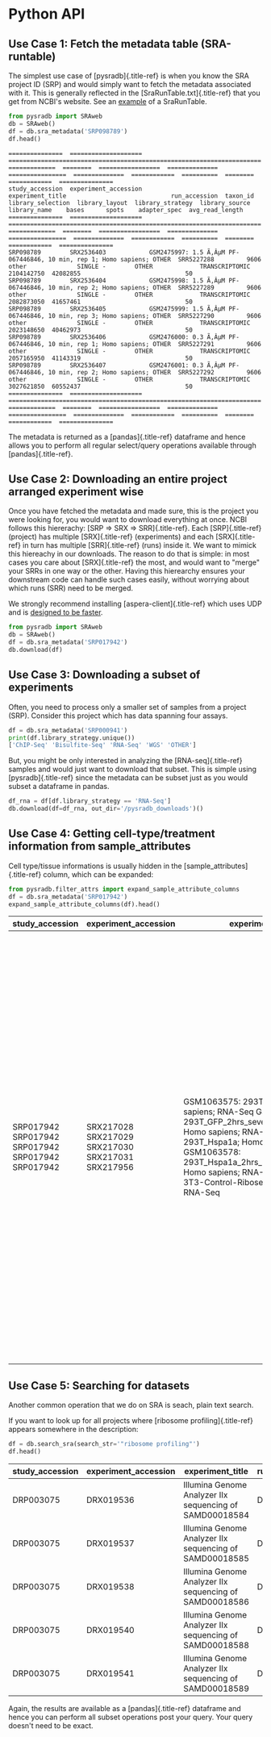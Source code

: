 # Python API 

## Use Case 1: Fetch the metadata table (SRA-runtable)

The simplest use case of [pysradb]{.title-ref} is when you know the SRA
project ID (SRP) and would simply want to fetch the metadata associated
with it. This is generally reflected in the
[SraRunTable.txt]{.title-ref} that you get from NCBI\'s website. See an
[example](https://www.ncbi.nlm.nih.gov/Traces/study/?acc=SRP098789) of a
SraRunTable.

``` python
from pysradb import SRAweb
db = SRAweb()
df = db.sra_metadata('SRP098789')
df.head()
```

    ===============  ====================  ======================================================================  =============  ========  =================  ==============  ================  ==============  ============  ==========  ========  ============  ===============
    study_accession  experiment_accession                             experiment_title                             run_accession  taxon_id  library_selection  library_layout  library_strategy  library_source  library_name    bases      spots    adapter_spec  avg_read_length
    ===============  ====================  ======================================================================  =============  ========  =================  ==============  ================  ==============  ============  ==========  ========  ============  ===============
    SRP098789        SRX2536403            GSM2475997: 1.5 Ã‚ÂµM PF-067446846, 10 min, rep 1; Homo sapiens; OTHER  SRR5227288         9606  other              SINGLE -        OTHER             TRANSCRIPTOMIC                2104142750  42082855                             50
    SRP098789        SRX2536404            GSM2475998: 1.5 Ã‚ÂµM PF-067446846, 10 min, rep 2; Homo sapiens; OTHER  SRR5227289         9606  other              SINGLE -        OTHER             TRANSCRIPTOMIC                2082873050  41657461                             50
    SRP098789        SRX2536405            GSM2475999: 1.5 Ã‚ÂµM PF-067446846, 10 min, rep 3; Homo sapiens; OTHER  SRR5227290         9606  other              SINGLE -        OTHER             TRANSCRIPTOMIC                2023148650  40462973                             50
    SRP098789        SRX2536406            GSM2476000: 0.3 Ã‚ÂµM PF-067446846, 10 min, rep 1; Homo sapiens; OTHER  SRR5227291         9606  other              SINGLE -        OTHER             TRANSCRIPTOMIC                2057165950  41143319                             50
    SRP098789        SRX2536407            GSM2476001: 0.3 Ã‚ÂµM PF-067446846, 10 min, rep 2; Homo sapiens; OTHER  SRR5227292         9606  other              SINGLE -        OTHER             TRANSCRIPTOMIC                3027621850  60552437                             50
    ===============  ====================  ======================================================================  =============  ========  =================  ==============  ================  ==============  ============  ==========  ========  ============  ===============

The metadata is returned as a [pandas]{.title-ref} dataframe and hence
allows you to perform all regular select/query operations available
through [pandas]{.title-ref}.

## Use Case 2: Downloading an entire project arranged experiment wise

Once you have fetched the metadata and made sure, this is the project
you were looking for, you would want to download everything at once.
NCBI follows this hiererachy: [SRP =\> SRX =\> SRR]{.title-ref}. Each
[SRP]{.title-ref} (project) has multiple [SRX]{.title-ref} (experiments)
and each [SRX]{.title-ref} in turn has multiple [SRR]{.title-ref} (runs)
inside it. We want to mimick this hiereachy in our downloads. The reason
to do that is simple: in most cases you care about [SRX]{.title-ref} the
most, and would want to \"merge\" your SRRs in one way or the other.
Having this hierearchy ensures your downstream code can handle such
cases easily, without worrying about which runs (SRR) need to be merged.

We strongly recommend installing [aspera-client]{.title-ref} which uses
UDP and is [designed to be faster](http://www.skullbox.net/tcpudp.php).

``` python
from pysradb import SRAweb
db = SRAweb()
df = db.sra_metadata('SRP017942')
db.download(df)
```

## Use Case 3: Downloading a subset of experiments

Often, you need to process only a smaller set of samples from a project
(SRP). Consider this project which has data spanning four assays.

``` python
df = db.sra_metadata('SRP000941')
print(df.library_strategy.unique())
['ChIP-Seq' 'Bisulfite-Seq' 'RNA-Seq' 'WGS' 'OTHER']
```

But, you might be only interested in analyzing the [RNA-seq]{.title-ref}
samples and would just want to download that subset. This is simple
using [pysradb]{.title-ref} since the metadata can be subset just as you
would subset a dataframe in pandas.

``` python
df_rna = df[df.library_strategy == 'RNA-Seq']
db.download(df=df_rna, out_dir='/pysradb_downloads')()
```

## Use Case 4: Getting cell-type/treatment information from sample_attributes

Cell type/tissue informations is usually hidden in the
[sample_attributes]{.title-ref} column, which can be expanded:

``` python
from pysradb.filter_attrs import expand_sample_attribute_columns
df = db.sra_metadata('SRP017942')
expand_sample_attribute_columns(df).head()
```

<table>
<thead>
<tr class="header">
<th>study_accession</th>
<th>experiment_accession</th>
<th>experiment_title</th>
<th>experiment_attribute</th>
<th>sample_attribute</th>
<th>run_accession</th>
<th>taxon_id</th>
<th>library_selection</th>
<th>library_layout</th>
<th>library_strategy</th>
<th>library_source</th>
<th>library_name</th>
<th>bases</th>
<th>spots</th>
<th>adapter_spec</th>
<th>avg_read_length</th>
<th>assay_type</th>
<th>cell_line</th>
<th>source_name</th>
<th>transfected_with</th>
<th>treatment</th>
</tr>
</thead>
<tbody>
<tr class="odd">
<td><p>SRP017942 SRP017942 SRP017942 SRP017942 SRP017942</p></td>
<td><p>SRX217028 SRX217029 SRX217030 SRX217031 SRX217956</p></td>
<td><p>GSM1063575: 293T_GFP; Homo sapiens; RNA-Seq GSM1063576:
293T_GFP_2hrs_severe_Heat_Shock; Homo sapiens; RNA-Seq GSM1063577:
293T_Hspa1a; Homo sapiens; RNA-Seq GSM1063578:
293T_Hspa1a_2hrs_severe_Heat_Shock; Homo sapiens; RNA-Seq GSM794854:
3T3-Control-Riboseq; Mus musculus; RNA-Seq</p></td>
<td><p>GEO Accession: GSM1063575 GEO Accession: GSM1063576 GEO
Accession: GSM1063577 GEO Accession: GSM1063578 GEO Accession:
GSM794854</p></td>
<td><p>source_name: 293T cells || cell line: 293T cells || transfected
with: 3XFLAG-GFP || assay type: Riboseq source_name: 293T cells || cell
line: 293T cells || transfected with: 3XFLAG-GFP || treatment: severe
heat shock (44C 2 hours) || assay type: Riboseq source_name: 293T cells
|| cell line: 293T cells || transfected with: 3XFLAG-Hspa1a || assay
type: Riboseq source_name: 293T cells || cell line: 293T cells ||
transfected with: 3XFLAG-Hspa1a || treatment: severe heat shock (44C 2
hours) || assay type: Riboseq source_name: 3T3 cells || treatment:
control || cell line: 3T3 cells || assay type: Riboseq</p></td>
<td><p>SRR648667 SRR648668 SRR648669 SRR648670 SRR649752</p></td>
<td><blockquote>
<p>9606 9606 9606 9606 10090</p>
</blockquote></td>
<td><p>other other other other cDNA</p></td>
<td><p>SINGLE -SINGLE -SINGLE -SINGLE -SINGLE -</p></td>
<td><p>RNA-Seq RNA-Seq RNA-Seq RNA-Seq RNA-Seq</p></td>
<td><p>TRANSCRIPTOMIC TRANSCRIPTOMIC TRANSCRIPTOMIC TRANSCRIPTOMIC
TRANSCRIPTOMIC</p></td>
<td></td>
<td><p>1806641316 3436984836 3330909216 3622123512 594945396</p></td>
<td><blockquote>
<p>50184481 95471801 92525256</p>
</blockquote>
<dl>
<dt>100614542</dt>
<dd>
<p>16526261</p>
</dd>
</dl></td>
<td></td>
<td><blockquote>
<p>36 36 36 36 36</p>
</blockquote></td>
<td><p>riboseq riboseq riboseq riboseq riboseq</p></td>
<td><p>293t cells 293t cells 293t cells 293t cells 3t3 cells</p></td>
<td><p>293t cells 293t cells 293t cells 293t cells 3t3 cells</p></td>
<td><p>3xflag-gfp 3xflag-gfp 3xflag-hspa1a 3xflag-hspa1a NaN</p></td>
<td><p>NaN severe heat shock (44c 2 hours) NaN severe heat shock (44c 2
hours) control</p></td>
</tr>
</tbody>
</table>

## Use Case 5: Searching for datasets

Another common operation that we do on SRA is seach, plain text search.

If you want to look up for all projects where [ribosome
profiling]{.title-ref} appears somewhere in the description:

``` python
df = db.search_sra(search_str='"ribosome profiling"')
df.head()
```

<table>
<thead>
<tr class="header">
<th>study_accession</th>
<th>experiment_accession</th>
<th>experiment_title</th>
<th>run_accession</th>
<th>taxon_id</th>
<th>library_selection</th>
<th>library_layout</th>
<th>library_strategy</th>
<th>library_source</th>
<th>library_name</th>
<th>bases</th>
<th>spots</th>
</tr>
</thead>
<tbody>
<tr class="odd">
<td>DRP003075</td>
<td>DRX019536</td>
<td>Illumina Genome Analyzer IIx sequencing of SAMD00018584</td>
<td>DRR021383</td>
<td><blockquote>
<p>83333</p>
</blockquote></td>
<td>other</td>
<td>SINGLE -</td>
<td>OTHER</td>
<td>TRANSCRIPTOMIC</td>
<td>GAII05_3</td>
<td><blockquote>
<p>978776480</p>
</blockquote></td>
<td>12234706</td>
</tr>
<tr class="even">
<td>DRP003075</td>
<td>DRX019537</td>
<td>Illumina Genome Analyzer IIx sequencing of SAMD00018585</td>
<td>DRR021384</td>
<td><blockquote>
<p>83333</p>
</blockquote></td>
<td>other</td>
<td>SINGLE -</td>
<td>OTHER</td>
<td>TRANSCRIPTOMIC</td>
<td>GAII05_4</td>
<td><blockquote>
<p>894201680</p>
</blockquote></td>
<td>11177521</td>
</tr>
<tr class="odd">
<td>DRP003075</td>
<td>DRX019538</td>
<td>Illumina Genome Analyzer IIx sequencing of SAMD00018586</td>
<td>DRR021385</td>
<td><blockquote>
<p>83333</p>
</blockquote></td>
<td>other</td>
<td>SINGLE -</td>
<td>OTHER</td>
<td>TRANSCRIPTOMIC</td>
<td>GAII05_5</td>
<td><blockquote>
<p>931536720</p>
</blockquote></td>
<td>11644209</td>
</tr>
<tr class="even">
<td>DRP003075</td>
<td>DRX019540</td>
<td>Illumina Genome Analyzer IIx sequencing of SAMD00018588</td>
<td>DRR021387</td>
<td><blockquote>
<p>83333</p>
</blockquote></td>
<td>other</td>
<td>SINGLE -</td>
<td>OTHER</td>
<td>TRANSCRIPTOMIC</td>
<td>GAII07_4</td>
<td>2759398700</td>
<td>27593987</td>
</tr>
<tr class="odd">
<td>DRP003075</td>
<td>DRX019541</td>
<td>Illumina Genome Analyzer IIx sequencing of SAMD00018589</td>
<td>DRR021388</td>
<td><blockquote>
<p>83333</p>
</blockquote></td>
<td>other</td>
<td>SINGLE -</td>
<td>OTHER</td>
<td>TRANSCRIPTOMIC</td>
<td>GAII07_5</td>
<td>2386196500</td>
<td>23861965</td>
</tr>
</tbody>
</table>

Again, the results are available as a [pandas]{.title-ref} dataframe and
hence you can perform all subset operations post your query. Your query
doesn\'t need to be exact.

